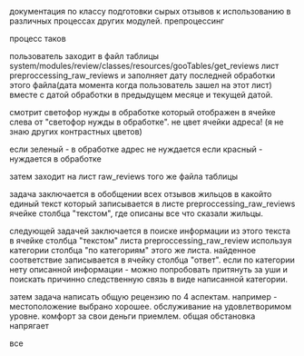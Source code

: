 документация по классу подготовки сырых отзывов к использованию в различных процессах других модулей. препроцессинг

процесс таков

пользователь заходит в файл таблицы system/modules/review/classes/resources/gooTables/get_reviews лист preproccessing_raw_reviews
и заполняет дату последней обработки этого файла(дата момента когда пользователь зашел на этот лист) вместе с датой обработки в предыдущем месяце и текущей датой.

смотрит светофор нужды в обработке который отображен в ячейке слева от "светофор нужды в обработке". не цвет ячейки адреса! (я не знаю других контрастных цветов)

если зеленый - в обработке адрес не нуждается
если красный - нуждается в обработке

затем заходит на лист raw_reviews того же файла таблицы

задача заключается в обобщении всех отзывов жильцов в какойто единый текст который записывается в листе preproccessing_raw_reviews ячейке столбца "текстом", где описаны все что сказали жильцы.

следующей задачей заключается в поиске информации из этого текста в ячейке столбца "текстом" листа preproccessing_raw_review используя категории столбца "по категориям" этого же листа. найденное соответствие записывается в ячейку столбца "ответ". если по категории нету описанной информации - можно попробовать притянуть за уши и поискать причинно следственную связь в виде написанной категории.

затем задача написать общую рецензию по 4 аспектам. например - местоположение выбрано хорошее. обслуживание на удовлетворимом уровне. комфорт за свои деньги приемлем. общая обстановка напрягает

все